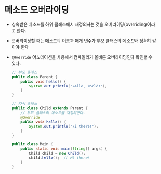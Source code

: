 # 메소드 오버라이딩

- 상속받은 메소드를 하위 클래스에서 재정의하는 것을 오버라이딩(overriding)이라고 한다.
- 오버라이딩할 때는 메소드의 이름과 매개 변수가 부모 클래스의 메소드와 정확히 같아야 한다.
- `@Override` 어노테이션을 사용해서 컴파일러가 올바른 오버라이딩인지 확인할 수 있다.

  ```java
  // 부모 클래스
  public class Parent {
      public void hello() {
          System.out.println("Hello, World!");
      }
  }
  ```

  ```java
  // 자식 클래스
  public class Child extends Parent {
      // 부모 클래스의 메소드를 재정의한다.
      @Override
      public void hello() {
          System.out.println("Hi there!");
      }
  }
  ```

  ```java
  public class Main {
      public static void main(String[] args) {
          Child child = new Child();
          child.hello();  // Hi there!
      }
  }
  ```

